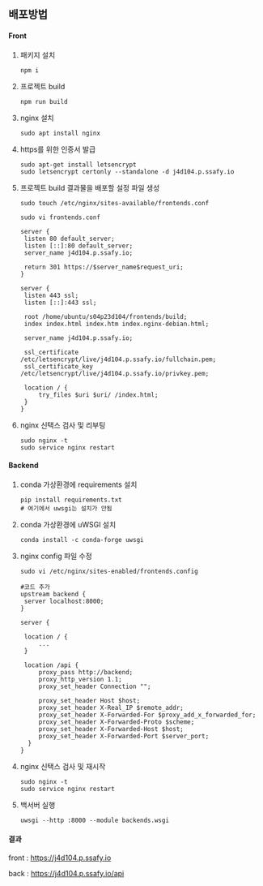## 배포방법

#### Front

1. 패키지 설치

   ```
   npm i
   ```

2. 프로젝트 build

   ```
   npm run build
   ```

3. nginx 설치

   ```
   sudo apt install nginx
   ```

4. https를 위한 인증서 발급

   ```
   sudo apt-get install letsencrypt
   sudo letsencrypt certonly --standalone -d j4d104.p.ssafy.io
   ```

   

5. 프로젝트 build 결과물을 배포할 설정 파일 생성

   ```
   sudo touch /etc/nginx/sites-available/frontends.conf
   
   sudo vi frontends.conf
   
   server {
   	listen 80 default_server;
   	listen [::]:80 default_server;
   	server_name j4d104.p.ssafy.io;
   	
   	return 301 https://$server_name$request_uri;
   }
   
   server {
   	listen 443 ssl;
   	listen [::]:443 ssl;
   	
   	root /home/ubuntu/s04p23d104/frontends/build;
   	index index.html index.htm index.nginx-debian.html;
   	
   	server_name j4d104.p.ssafy.io;
   	
   	ssl_certificate /etc/letsencrypt/live/j4d104.p.ssafy.io/fullchain.pem;
   	ssl_certificate_key /etc/letsencrypt/live/j4d104.p.ssafy.io/privkey.pem;
   
   	location / {
   		try_files $uri $uri/ /index.html;
   	}
   }
   ```

6. nginx 신택스 검사 및 리부팅

   ```
   sudo nginx -t
   sudo service nginx restart
   ```



#### Backend

1. conda 가상환경에 requirements 설치

   ```
   pip install requirements.txt
   # 여기에서 uwsgi는 설치가 안됨
   ```

2. conda 가상환경에 uWSGI 설치

   ```
   conda install -c conda-forge uwsgi
   ```

3. nginx config 파일 수정

   ```
   sudo vi /etc/nginx/sites-enabled/frontends.config
   
   #코드 추가
   upstream backend {
   	server localhost:8000;
   }
   
   server {
   	
   	location / {
   		...
   	}
   	
   	location /api {
   		proxy_pass http://backend;
   		proxy_http_version 1.1;
   		proxy_set_header Connection "";
   
   		proxy_set_header Host $host;
   		proxy_set_header X-Real_IP $remote_addr;
   		proxy_set_header X-Forwarded-For $proxy_add_x_forwarded_for;
   		proxy_set_header X-Forwarded-Proto $scheme;
   		proxy_set_header X-Forwarded-Host $host;
   		proxy_set_header X-Forwarded-Port $server_port;
     }
   }
   ```

4. nginx 신택스 검사 및 재시작

   ```
   sudo nginx -t
   sudo service nginx restart
   ```

5. 백서버 실행

   ```
   uwsgi --http :8000 --module backends.wsgi
   ```



#### 결과

front : https://j4d104.p.ssafy.io

back : https://j4d104.p.ssafy.io/api